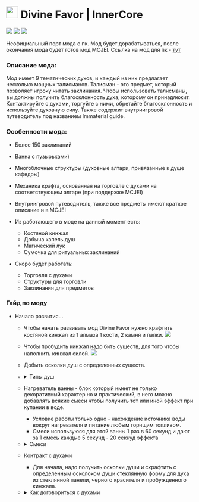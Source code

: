 

 # <img src="https://icmods.mineprogramming.org/api/img/1138.png" width="32" height="32" /> Divine Favor | InnerCore 
 ![](https://img.shields.io/badge/dynamic/json?color=green&label=Скачиваний&query=%24.downloads&url=https%3A%2F%2Ficmods.mineprogramming.org%2Fapi%2Fdescription.php%3Fid%3D420?style=for-the-badge) ![](https://img.shields.io/badge/dynamic/json?color=green&label=Версия&query=%24.version&url=https%3A%2F%2Ficmods.mineprogramming.org%2Fapi%2Fdescription.php%3Fid%3D420?style=for-the-badge) ![](https://img.shields.io/badge/dynamic/json?color=green&label=Понравилось&query=%24.likes&url=https%3A%2F%2Ficmods.mineprogramming.org%2Fapi%2Fdescription.php%3Fid%3D420?style=for-the-badge)
 
Неофициальный порт мода с пк. Мод будет дорабатываться, после окончания мода будет готов мод MCJEI. Cсылка на мод для пк - [тут](https://www.curseforge.com/minecraft/mc-mods/divine-favor "здеся")
### Описание мода:
Мод имеет 9 тематических духов, и каждый из них предлагает несколько мощных талисманов. Талисман - это предмет, который позволяет игроку читать заклинания. Чтобы использовать талисманы, вы должны получить благосклонность духа, которому он принадлежит. Контактируйте с духами, торгуйте с ними, обретайте благосклонность и используйте духовную силу. Также содержит внутриигровой путеводитель под названием Immaterial guide.

### Особенности мода:
- Более 150 заклинаний
- Ванна с пузырьками)
- Многоблочные структуры (духовные алтари, привязанные к душе кафедры) 
- Механика крафта, основанная на торговле с духами на соответствующем алтаре (при поддержке MCJEI)
- Внутриигровой путеводитель, также все предметы имеют краткое описание и в MCJEI
- Из работающего в моде на данный момент есть:
  + Костяной кинжал
  + Добыча капель душ
  + Магический лук
  + Сумочка для ритуальных заклинаний

 - Скоро будет работать:
   + Торговля с духами
   + Структуры для торговли
   + Заклинания для предметов

### Гайд по моду
 - Начало развития...
   + Чтобы начать развивать мод Divine Favor нужно крафтить костяной кинжал из 1 алмаза 1 кости, 2 камня и палки. <img src="https://github.com/ToxesFoxes/DivineFavor/raw/master/assets/items-opaque/bone_dagger.png# item"/>
   + Чтобы пробудить кинжал надо бить существ, для того чтобы наполнить кинжал силой. <img src="https://github.com/ToxesFoxes/DivineFavor/raw/master/assets/items-opaque/bone_dagger_awakened.png# item"/>
   + Добыть осколки душ с определенных существ.
   + <details> <summary>Типы душ</summary>
      <img src="https://github.com/ToxesFoxes/DivineFavor/raw/master/assets/items-opaque/Soul%20shard/end.png# item"/>- Осколок души (Энд) - кристализированный из души существ другого мира находящихся в энде. Можно получить из эндерменов, эндермитов и шалкеров. Но если вы хотите острых ощущений то можете попробовать получить этот осколок души из эндер дракона.

      <img src="https://github.com/ToxesFoxes/DivineFavor/raw/master/assets/items-opaque/Soul%20shard/mind.png# item"/>- Осколок души (Разум) - кристализированный из души умных существ. Можно получить из жителей. Не стоит забывать что они тоже живие существа...

      <img src="https://github.com/ToxesFoxes/DivineFavor/raw/master/assets/items-opaque/Soul%20shard/nether.png# item"/>- Осколок души (Ад) - кристализованный из души плоти адских созданий. Можно получить из свинозомби, огненных слизней, ифритов и других созданий не относящихся к типу иссушителя.

      <img src="https://github.com/ToxesFoxes/DivineFavor/raw/master/assets/items-opaque/Soul%20shard/peace.png# item"/>- Осколок души (Мир) - кристализованный из души мирных созданий. Можно получить из свиней, коров, куриц и других нейтральных мирных существ.

      <img src="https://github.com/ToxesFoxes/DivineFavor/raw/master/assets/items-opaque/Soul%20shard/undeath.png# item"/>- Осколок души (Нежить) - кристализованный из души нежити. Можно получить из любого зомби и скелета.

      <img src="https://github.com/ToxesFoxes/DivineFavor/raw/master/assets/items-opaque/Soul%20shard/water.png# item"/>- Осколок души (Вода) - кристализированный из души морских существ. Можно получить из спрутов и стражников подземелья.

      <img src="https://github.com/ToxesFoxes/DivineFavor/raw/master/assets/items-opaque/Soul%20shard/wild.png# item"/>- Осколок души (Дикость) - кристализованный из души враждебных существ. Можно получить из криперов, пауков и слизней.

      <img src="https://github.com/ToxesFoxes/DivineFavor/raw/master/assets/items-opaque/Soul%20shard/will.png# item"/>- Осколок души (Желания) - кристализованный из души игрока. Можно получить из самого себя или ударив другого игрока.

      <img src="https://github.com/ToxesFoxes/DivineFavor/raw/master/assets/items-opaque/Soul%20shard/wither.png# item"/>- Ос͠ко̵ло҉к д̀у͝ш͢и̡ ҉(͏Исс̶уше̴ни͟е)̕ - ͏к҉р̷и͝ста̸ли͝з̵ир͜о̶в͝анны̕й͜ из ду̧ш̧и и͝с̢су̴ш͟а͡ющ̷и̢х враждеб̛н͡ых̷ су̷щест͞в.҉ М͟ож̕н͡о ͢полу̀чит̕ь̕ и͝з͠ ске͜л̶е͏та̷ иссушите͜л̧я. 
      </details>
   + Нагреватель ванны - блок который имеет не только декоративный характер но и практический, в него можно добавлять всякие смеси чтобы получить тот или иной эффект при купании в воде.
     + Условие работы только одно - нахождение источника воды вокруг нагревателя и питание любым горящим топливом.
     + Смеси используюся для этой ванны 1 раз в 60 секунд и дают за 1 смесь каждые 5 секунд - 20 секнуд эффекта
   + <details><summary>Смеси</summary>
      <img src="https://github.com/ToxesFoxes/DivineFavor/raw/master/assets/items-opaque/blend/charcoal.png"/>- Смесь для ванны с пузырьками, дает эффект Charred aura на время для приманивания духа.
      Крафт довольно простой - 8 душ ада и 1 древесный уголь.

      <img src="https://github.com/ToxesFoxes/DivineFavor/raw/master/assets/items-opaque/blend/ender_pearl.png"/>- Смесь для ванны с пузырьками, дает эффект Distorted aura на время для приманивания духа. 
      Крафт довольно простой - 8 душ энда и 1 жемчуг эндера.

      <img src="https://github.com/ToxesFoxes/DivineFavor/raw/master/assets/items-opaque/blend/ethereal_goo.png"/>- Смесь для ванны с пузырьками, образует твердую слизь вместо воды в радиусе до 3х блоков за 10 секунд.
      Крафт довольно простой - 8 камня и 1 любая душа.

      <img src="https://github.com/ToxesFoxes/DivineFavor/raw/master/assets/items-opaque/blend/feathers.png"/>- Смесь для ванны с пузырьками, дает эффект Hunters aura на время для приманивания духа.
      Крафт довольно простой - 8 душ мира и 1 перо.

      <img src="https://github.com/ToxesFoxes/DivineFavor/raw/master/assets/items-opaque/blend/fleshy.png"/>- Смесь для ванны с пузырьками, дает эффект Visceral aura на время для приманивания духа.
      Крафт довольно простой - 8 дикости и 1 свинина.

      <img src="https://github.com/ToxesFoxes/DivineFavor/raw/master/assets/items-opaque/blend/flint.png"/>- Смесь для ванны с пузырьками, дает эффект Mineral aura на время для приманивания духа.
      Крафт довольно простой - 8 душ разума и 1 кремний.

      <img src="https://github.com/ToxesFoxes/DivineFavor/raw/master/assets/items-opaque/blend/lapis.png"/>- Смесь для ванны с пузырьками, дает эффект Calling aura на время для приманивания духа.
      Крафт довольно простой - 8 душ нежити и 1 лазурит.

      <img src="https://github.com/ToxesFoxes/DivineFavor/raw/master/assets/items-opaque/blend/redstone.png"/>- Смесь для ванны с пузырьками, дает эффект Energetic aura на время для приманивания духа.
      Крафт довольно простой - 8 душ желания и 1 редстоун.

      <img src="https://github.com/ToxesFoxes/DivineFavor/raw/master/assets/items-opaque/blend/snow.png"/>- Смесь для ванны с пузырьками, дает эффект frosty на время для приманивания духа.
      Крафт довольно простой - 8 душ воды и 1 снежок.

      <img src="https://github.com/ToxesFoxes/DivineFavor/raw/master/assets/items-opaque/blend/wood.png"/>- Смесь для ванны с пузырьками, дает эффект Arboreal aura на время для приманивания духа.
      Крафт довольно простой - 8 иссушающих душ  и 1 любые доски.
      </details>
   + Контракт с духами
      + Для начала, надо получить осколки души и скрафтить с определенным осколоком души стеклянную форму для духа из стеклянной панели, черного красителя и пробужденного кинжала.
   + <details><summary>Как договориться с духами</summary>
      Чтобы договориться с духом нужно выполнить его условия, но перед этим надо благоприятно пахнуть так что не забудьте принять ванну с ароматическими смесями. Но перед тем как договориться с ним, надо узнать активен ли он сейчас и может ли с вами поболтать... Если духу понравяться ваши действия то он подпишет контракт и ваша стеклянная форма свяжется с этим духом.
      
      + Для духа Arbow - активируется с 11:00 до 15:00, нужно пахнуть аурой охотника на пару минут. Если дух активен то можете начинать охоту с луком. Продолжайте охотиться на мобов только с луком не получая урона, иначе духу не понравиться такой охотник.
      + Для духа Blizrabi - активируется с 14:00 до 18:00, нужно пахнуть морозной аурой на пару минут. Если дух активен то можете сложить всю броню и инструменты из инвенторя в сундук. Продолжайте выживать.
      + Для духа Endererer - активируется с 19:00 до 23:00, нужно пахнуть искажающей аурой на пару минут. Если дух активен то наденьте эндер тыкву на голову, найдите и постойте рядом с эндерменом. Потом используйте жемчуг чтобы проявить способности к телепортации. 
      + Для духа Loon - активируется с 1:00 до 4:00, нужно пахнуть лазуритовой аурой на пару минут. Если дух активен то покажите духу свою способность призывателя, призвите снежных големов. Продолжайте проявлять свои способности призывателя, призовите големов, призывайте их в снежном биоме.
      + Для духа Matria - этот дух для креатива, активируется с 5:00 до 9:00. Этот дух бесполезен т.к. вы не можете контактировать с ним напрямую, ему без разницы какой смесью вы пахните. Он может сам подписать контракт с вами, происходит это рандомно в то время когда другой дух подписывает с вами контракт. Но успех на то что он согласится подписать контракт не 100%. Но этот шанс увеличивается если вы договариваетесь с духами. Если вам надо получить этого духа то держите для него стеклянную форму в инвенторя во время получения контракта  другими духами. У вас будет 1 шанс чтобы получить контракт если другой дух тоже дал свой контракт в этот момент.
      + Для духа Neblaze - активируется с 10:00 до 14:00, нужно пахнуть адски древесно-угольной аурой на пару минут. Если дух активен то начните распространять огонь по миру. Потом надо выжить в этом пекле который вы создали.
      + Для духа Romol - активируется с 7:00 до 10:00, нужно пахнуть кремниевой аурой на пару минут. Если дух активен то вам нужно начать копать много камня. Потом вам надо находить руду, если вы попытаетесь уйти из шахты то попытка провалиться и дух уйдет по своим делам.
      + Для духа Squarefury - активируется с 22:00 до 2:00, нужно пахнуть аурой дикой плоти на пару минут. Если дух активен то вам нужно начать убивать мобов. Но имейте в виду, что его присутствие значительно сократит весь входящие и исходящие урон, тем самым вам станет легче и быстрее убивать мобов.
      + Для духа Timbler - активируется с 18:00 до 22:00, нужно пахнуть аурой проклятой древесины на пару минут. Если дух активен то вам нужно начать рубить деревья. Потом вам надо попробовать снять эффекты которые он на вас накладывает с помощью молока. Если вы избавитесь от этих проклятий духа и выживете то дух уверен в вашей стойкости.
      </details> 
